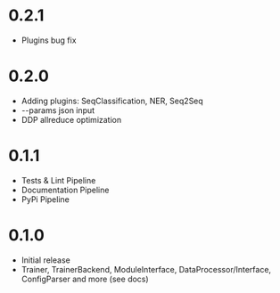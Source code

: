 # 0.2.1
* Plugins bug fix

# 0.2.0
* Adding plugins: SeqClassification, NER, Seq2Seq
* --params json input
* DDP allreduce optimization

# 0.1.1
* Tests & Lint Pipeline
* Documentation Pipeline
* PyPi Pipeline

# 0.1.0
* Initial release
* Trainer, TrainerBackend, ModuleInterface, DataProcessor/Interface, ConfigParser and more (see docs)